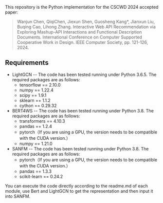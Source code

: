 This repository is the Python implementation for the CSCWD 2024 accepted paper:
> Wanjun Chen, QiqiChen, Jiexun Shen, Guosheng Kang*, Jianxun Liu, Buqing Cao, Lihong Zhang. Interactive Web API Recommendation via Exploring Mashup-API Interactions and Functional Description Documents. International Conference on Computer Supported Cooperative Work in Design. IEEE Computer Society, pp. 121-126, 2024.

## Requirements

- LightGCN -- The code has been tested running under Python 3.6.5. The required packages are as follows:
  * tensorflow == 2.10.0
  * numpy == 1.22.4
  * scipy == 1.9.1
  * sklearn == 1.1.2
  * cython == 0.29.32
- BERT4WS -- The code has been tested running under Python 3.8. The required packages are as follows:
  - transformers == 4.10.3
  - pandas == 1.2.4
  - pytorch（If you are using a GPU, the version needs to be compatible with the CUDA version.）
  - numpy == 1.21.0
- SANFM -- The code has been tested running under Python 3.8. The required packages are as follows:
  - pytorch（If you are using a GPU, the version needs to be compatible with the CUDA version.）
  - pandas == 1.3.3
  - scikit-learn == 0.24.2

You can execute the code directly according to the readme.md of each module, use Bert and LightGCN to get the representation and then input it into SANFM.
